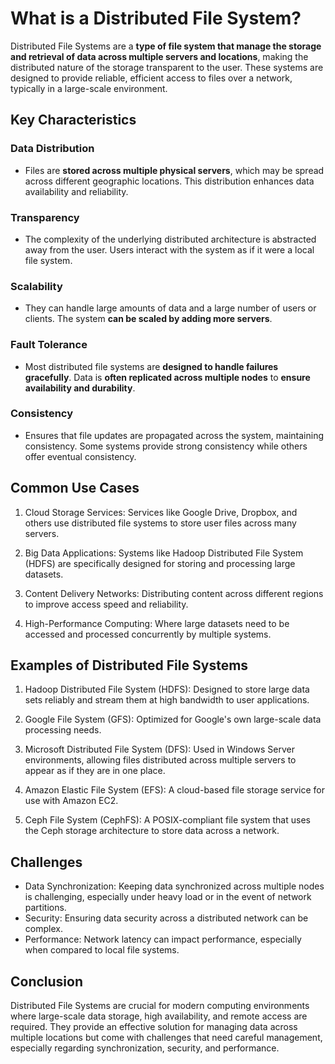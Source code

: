 # What is a Distributed File System?
Distributed File Systems are a **type of file system that manage the storage and retrieval of data across multiple servers and locations**, making the distributed nature of the storage transparent to the user. These systems are designed to provide reliable, efficient access to files over a network, typically in a large-scale environment.

## Key Characteristics

### Data Distribution
- Files are **stored across multiple physical servers**, which may be spread across different geographic locations. This distribution enhances data availability and reliability.

### Transparency
- The complexity of the underlying distributed architecture is abstracted away from the user. Users interact with the system as if it were a local file system.

### Scalability
- They can handle large amounts of data and a large number of users or clients. The system **can be scaled by adding more servers**.

### Fault Tolerance
- Most distributed file systems are **designed to handle failures gracefully**. Data is **often replicated across multiple nodes** to **ensure availability and durability**.

### Consistency
- Ensures that file updates are propagated across the system, maintaining consistency. Some systems provide strong consistency while others offer eventual consistency.

## Common Use Cases
1. Cloud Storage Services: Services like Google Drive, Dropbox, and others use distributed file systems to store user files across many servers.

2. Big Data Applications: Systems like Hadoop Distributed File System (HDFS) are specifically designed for storing and processing large datasets.

3. Content Delivery Networks: Distributing content across different regions to improve access speed and reliability.

4. High-Performance Computing: Where large datasets need to be accessed and processed concurrently by multiple systems.

## Examples of Distributed File Systems
1. Hadoop Distributed File System (HDFS): Designed to store large data sets reliably and stream them at high bandwidth to user applications.

2. Google File System (GFS): Optimized for Google's own large-scale data processing needs.

3. Microsoft Distributed File System (DFS): Used in Windows Server environments, allowing files distributed across multiple servers to appear as if they are in one place.

4. Amazon Elastic File System (EFS): A cloud-based file storage service for use with Amazon EC2.

5. Ceph File System (CephFS): A POSIX-compliant file system that uses the Ceph storage architecture to store data across a network.

## Challenges
- Data Synchronization: Keeping data synchronized across multiple nodes is challenging, especially under heavy load or in the event of network partitions.
- Security: Ensuring data security across a distributed network can be complex.
- Performance: Network latency can impact performance, especially when compared to local file systems.

## Conclusion
Distributed File Systems are crucial for modern computing environments where large-scale data storage, high availability, and remote access are required. They provide an effective solution for managing data across multiple locations but come with challenges that need careful management, especially regarding synchronization, security, and performance.